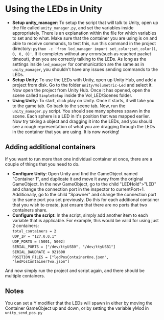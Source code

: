 # Using the LEDs in Unity
- **Setup unity_manager**: To setup the script that will talk to Unity, open up the file called `unity_manager.py`, and set the variables inside appropriately. There is an explanation within the file for which variables to set and to what. Make sure that the container you are using is on and able to receive commands, to test this, run this command in the project directory: `python -c 'from led_manager import set_color;set_color(1, 0, 0, 0)'`. If it completes without any errors(such as reached packet timeout), then you are correctly talking to the LEDs. As long as the settings inside `led_manager` for communication are the same as in `unity_manager`, you shouldn't have any issues sending commands to the LEDs.
- **Setup Unity**: To use the LEDs with Unity, open up Unity Hub, and add a project from disk. Go to the folder `unity/Volumetric-Led` and select it. Now open the project from Unity Hub. Once it has opened, open the scene called `SimpleSetup` inside the Vol_LED/Scenes folder. 
 - **Using Unity**: To start, click play on Unity. Once it starts, it will take you to the game tab. Go back to the scene tab. Now, run the `unity_manager.py` script. You should see many spheres spawn in the scene. Each sphere is a LED in it's position that was mapped earlier. Now try taking a object and dragging it into the LEDs, and you should see a rough representation of what you are dragging through the LEDs in the container that you are using. It is now working! 
## Adding additional containers
If you want to run more than one individual container at once, there are a couple of things that you need to do. 
 - **Configure Unity**: Open Unity and find the GameObject named "Container 1", and duplicate it and move it away from the original GameObject. In the new GameObject, go to the child "LEDHold">"LED" and change the connection port in the inspector to currentPort+1. Additionally, go to the child "Spawner" and change the connection port to the same port you set previously. Do this for each additional container that you wish to create, just ensure that there are no ports that two containers share.
 - **Configure the script**: In the script, simply add another item to each variable that is applicable. For example, this would be valid for using just 2 containers:  
 `total_containers = 2`  
`UDP_IP = "127.0.0.1"`  
`UDP_PORTS = [5001, 5002]`  
`SERIAL_PORTS = ["/dev/ttyUSB0", "/dev/ttyUSB1"]`     
`SERIAL_BAUDRATE = 921600`  
`POSITION_FILES = ["ledPosContainerOne.json", "ledPosContainerTwo.json"]`  

And now simply run the project and script again, and there should be multiple containers.
## Notes
You can set a Y modifier that the LEDs will spawn in either by moving the Container GameObject up and down, or by setting the variable yMod in `unity_send_pos.py`